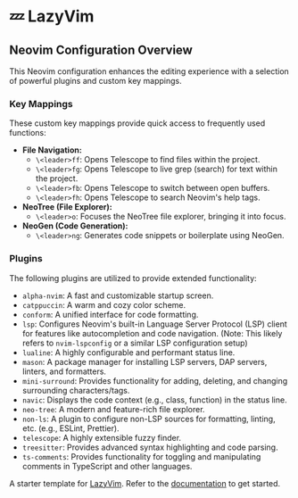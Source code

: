 # 💤 LazyVim

## Neovim Configuration Overview

This Neovim configuration enhances the editing experience with a selection of powerful plugins and custom key mappings.

### Key Mappings

These custom key mappings provide quick access to frequently used functions:

- **File Navigation:**
  - `\<leader>ff`: Opens Telescope to find files within the project.
  - `\<leader>fg`: Opens Telescope to live grep (search) for text within the project.
  - `\<leader>fb`: Opens Telescope to switch between open buffers.
  - `\<leader>fh`: Opens Telescope to search Neovim's help tags.
- **NeoTree (File Explorer):**
  - `\<leader>o`: Focuses the NeoTree file explorer, bringing it into focus.
- **NeoGen (Code Generation):**
  - `\<leader>ng`: Generates code snippets or boilerplate using NeoGen.

### Plugins

The following plugins are utilized to provide extended functionality:

- `alpha-nvim`: A fast and customizable startup screen.
- `catppuccin`: A warm and cozy color scheme.
- `conform`: A unified interface for code formatting.
- `lsp`: Configures Neovim's built-in Language Server Protocol (LSP) client for features like autocompletion and code navigation. (Note: This likely refers to `nvim-lspconfig` or a similar LSP configuration setup)
- `lualine`: A highly configurable and performant status line.
- `mason`: A package manager for installing LSP servers, DAP servers, linters, and formatters.
- `mini-surround`: Provides functionality for adding, deleting, and changing surrounding characters/tags.
- `navic`: Displays the code context (e.g., class, function) in the status line.
- `neo-tree`: A modern and feature-rich file explorer.
- `non-ls`: A plugin to configure non-LSP sources for formatting, linting, etc. (e.g., ESLint, Prettier).
- `telescope`: A highly extensible fuzzy finder.
- `treesitter`: Provides advanced syntax highlighting and code parsing.
- `ts-comments`: Provides functionality for toggling and manipulating comments in TypeScript and other languages.

A starter template for [LazyVim](https://github.com/LazyVim/LazyVim).
Refer to the [documentation](https://lazyvim.github.io/installation) to get started.
